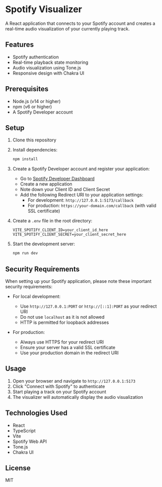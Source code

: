 # Spotify Visualizer

A React application that connects to your Spotify account and creates a real-time audio visualization of your currently playing track.

## Features

- Spotify authentication
- Real-time playback state monitoring
- Audio visualization using Tone.js
- Responsive design with Chakra UI

## Prerequisites

- Node.js (v14 or higher)
- npm (v6 or higher)
- A Spotify Developer account

## Setup

1. Clone this repository
2. Install dependencies:
   ```bash
   npm install
   ```

3. Create a Spotify Developer account and register your application:
   - Go to [Spotify Developer Dashboard](https://developer.spotify.com/dashboard)
   - Create a new application
   - Note down your Client ID and Client Secret
   - Add the following Redirect URI to your application settings:
     - For development: `http://127.0.0.1:5173/callback`
     - For production: `https://your-domain.com/callback` (with valid SSL certificate)

4. Create a `.env` file in the root directory:
   ```
   VITE_SPOTIFY_CLIENT_ID=your_client_id_here
   VITE_SPOTIFY_CLIENT_SECRET=your_client_secret_here
   ```

5. Start the development server:
   ```bash
   npm run dev
   ```

## Security Requirements

When setting up your Spotify application, please note these important security requirements:

- For local development:
  - Use `http://127.0.0.1:PORT` or `http://[::1]:PORT` as your redirect URI
  - Do not use `localhost` as it is not allowed
  - HTTP is permitted for loopback addresses

- For production:
  - Always use HTTPS for your redirect URI
  - Ensure your server has a valid SSL certificate
  - Use your production domain in the redirect URI

## Usage

1. Open your browser and navigate to `http://127.0.0.1:5173`
2. Click "Connect with Spotify" to authenticate
3. Start playing a track on your Spotify account
4. The visualizer will automatically display the audio visualization

## Technologies Used

- React
- TypeScript
- Vite
- Spotify Web API
- Tone.js
- Chakra UI

## License

MIT
